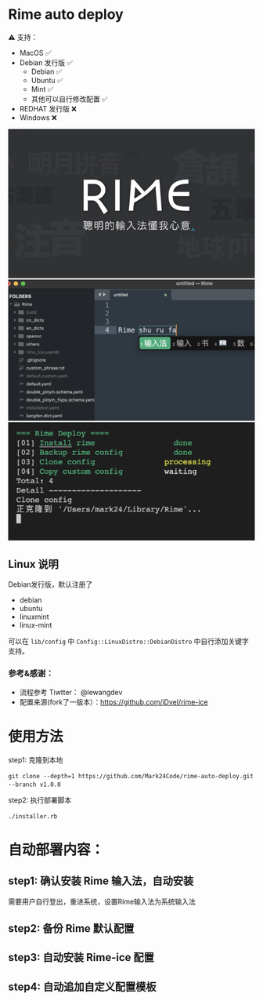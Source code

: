 # Rime auto deploy

⚠️ 支持：

* MacOS ✅
* Debian 发行版 ✅
  * Debian ✅
  * Ubuntu ✅
  * Mint ✅
  * 其他可以自行修改配置 ✅
* REDHAT 发行版 ❌
* Windows ❌

![rime](./images/rime.jpeg)
![result](./images/result.png)
![working](./images/working.png)

## Linux 说明

Debian发行版，默认注册了

* debian
* ubuntu
* linuxmint
* linux-mint

可以在 `lib/config` 中 `Config::LinuxDistro::DebianDistro` 中自行添加关键字支持。

### 参考&感谢：

* 流程参考 Tiwtter： @lewangdev
* 配置来源(fork了一版本）：https://github.com/iDvel/rime-ice


# 使用方法

step1: 克隆到本地

`git clone --depth=1 https://github.com/Mark24Code/rime-auto-deploy.git --branch v1.0.0`

step2: 执行部署脚本

`./installer.rb`

# 自动部署内容：

## step1: 确认安装 Rime 输入法，自动安装

需要用户自行登出，重进系统，设置Rime输入法为系统输入法

## step2: 备份 Rime 默认配置

## step3: 自动安装 Rime-ice 配置

## step4: 自动追加自定义配置模板



